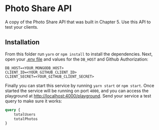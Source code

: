 Photo Share API
===============
A copy of the Photo Share API that was built in Chapter 5. Use this API to test your clients.

Installation
-------------
From this folder run `yarn` or `npm install` to install the dependencies. Next, open your [.env file](.env) and values for the `DB_HOST` and Github Authorization:

```
DB_HOST=<YOUR_MONGODB_HOST>
CLIENT_ID=<YOUR_GITHUB_CLIENT_ID>
CLIENT_SECRET=<YOUR_GITHUB_CLIENT_SECRET>
```

Finally you can start this service by running `yarn start` or `npm start`. Once started the service will be running on port `4000`, and you can access the playground at [http://localhost:4000/playground](http://localhost:4000/playground). Send your service a test query to make sure it works:

```graphql
query {
    totalUsers
    totalPhotos
}
```
